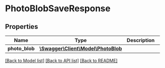 # PhotoBlobSaveResponse

## Properties
Name | Type | Description | Notes
------------ | ------------- | ------------- | -------------
**photo_blob** | [**\Swagger\Client\Model\PhotoBlob**](PhotoBlob.md) |  | [optional] 

[[Back to Model list]](../README.md#documentation-for-models) [[Back to API list]](../README.md#documentation-for-api-endpoints) [[Back to README]](../README.md)



